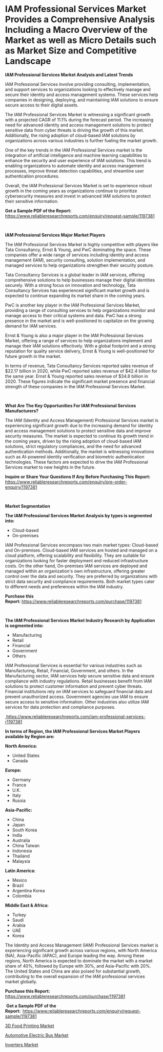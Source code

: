 <p><h1>IAM Professional Services Market Provides a Comprehensive Analysis Including a Macro Overview of the Market as well as Micro Details such as Market Size and Competitive Landscape</h1></p><p><strong>IAM Professional Services Market Analysis and Latest Trends</strong></p>
<p><p>IAM Professional Services involve providing consulting, implementation, and support services to organizations looking to effectively manage and secure their identity and access management systems. These services help companies in designing, deploying, and maintaining IAM solutions to ensure secure access to their digital assets.</p><p>The IAM Professional Services Market is witnessing a significant growth with a projected CAGR of 11.1% during the forecast period. The increasing need for advanced identity and access management solutions to protect sensitive data from cyber threats is driving the growth of this market. Additionally, the rising adoption of cloud-based IAM solutions by organizations across various industries is further fueling the market growth.</p><p>One of the key trends in the IAM Professional Services market is the integration of artificial intelligence and machine learning capabilities to enhance the security and user experience of IAM solutions. This trend is enabling organizations to automate identity and access management processes, improve threat detection capabilities, and streamline user authentication procedures.</p><p>Overall, the IAM Professional Services Market is set to experience robust growth in the coming years as organizations continue to prioritize cybersecurity measures and invest in advanced IAM solutions to protect their sensitive information.</p></p>
<p><strong>Get a Sample PDF of the Report:&nbsp;</strong> <a href="https://www.reliableresearchreports.com/enquiry/request-sample/1197381">https://www.reliableresearchreports.com/enquiry/request-sample/1197381</a></p>
<p>&nbsp;</p>
<p><strong>IAM Professional Services Major Market Players</strong></p>
<p><p>The IAM Professional Services Market is highly competitive with players like Tata Consultancy, Ernst & Young, and PwC dominating the space. These companies offer a wide range of services including identity and access management (IAM), security consulting, solution implementation, and managed services to help organizations strengthen their security posture.</p><p>Tata Consultancy Services is a global leader in IAM services, offering comprehensive solutions to help businesses manage their digital identities securely. With a strong focus on innovation and technology, Tata Consultancy Services has experienced significant market growth and is expected to continue expanding its market share in the coming years.</p><p>PwC is another key player in the IAM Professional Services Market, providing a range of consulting services to help organizations monitor and manage access to their critical systems and data. PwC has a strong presence in the market and is well-positioned to capitalize on the growing demand for IAM services.</p><p>Ernst & Young is also a major player in the IAM Professional Services Market, offering a range of services to help organizations implement and manage their IAM solutions effectively. With a global footprint and a strong reputation for quality service delivery, Ernst & Young is well-positioned for future growth in the market.</p><p>In terms of revenue, Tata Consultancy Services reported sales revenue of $22.17 billion in 2020, while PwC reported sales revenue of $42.4 billion for the same year. Ernst & Young reported sales revenue of $34.8 billion in 2020. These figures indicate the significant market presence and financial strength of these companies in the IAM Professional Services Market.</p></p>
<p>&nbsp;</p>
<p><strong>What Are The Key Opportunities For IAM Professional Services Manufacturers?</strong></p>
<p><p>The IAM (Identity and Access Management) Professional Services market is experiencing significant growth due to the increasing demand for identity and access management solutions to protect sensitive data and improve security measures. The market is expected to continue its growth trend in the coming years, driven by the rising adoption of cloud-based IAM solutions, strict regulatory compliances, and the need for advanced authentication methods. Additionally, the market is witnessing innovations such as AI-powered identity verification and biometric authentication technologies. These factors are expected to drive the IAM Professional Services market to new heights in the future.</p></p>
<p><strong>Inquire or Share Your Questions If Any Before Purchasing This Report:</strong> <a href="https://www.reliableresearchreports.com/enquiry/pre-order-enquiry/1197381">https://www.reliableresearchreports.com/enquiry/pre-order-enquiry/1197381</a></p>
<p>&nbsp;</p>
<p><strong>Market Segmentation</strong></p>
<p><strong>The IAM Professional Services Market Analysis by types is segmented into:</strong></p>
<p><ul><li>Cloud-based</li><li>On-premises</li></ul></p>
<p><p>IAM Professional Services encompass two main market types: Cloud-based and On-premises. Cloud-based IAM services are hosted and managed on a cloud platform, offering scalability and flexibility. They are suitable for organizations looking for faster deployment and reduced infrastructure costs. On the other hand, On-premises IAM services are deployed and managed within an organization's own infrastructure, offering greater control over the data and security. They are preferred by organizations with strict data security and compliance requirements. Both market types cater to different needs and preferences within the IAM industry.</p></p>
<p><strong>Purchase this Report:&nbsp;</strong><a href="https://www.reliableresearchreports.com/purchase/1197381">https://www.reliableresearchreports.com/purchase/1197381</a></p>
<p>&nbsp;</p>
<p><strong>The IAM Professional Services Market Industry Research by Application is segmented into:</strong></p>
<p><ul><li>Manufacturing</li><li>Retail</li><li>Financial</li><li>Government</li><li>Others</li></ul></p>
<p><p>IAM Professional Services is essential for various industries such as Manufacturing, Retail, Financial, Government, and others. In the Manufacturing sector, IAM services help secure sensitive data and ensure compliance with industry regulations. Retail businesses benefit from IAM solutions to protect customer information and prevent cyber threats. Financial institutions rely on IAM services to safeguard financial data and prevent unauthorized access. Government agencies use IAM to ensure secure access to sensitive information. Other industries also utilize IAM services for data protection and compliance purposes.</p></p>
<p><a href="https://www.reliableresearchreports.com/iam-professional-services-r1197381">&nbsp;https://www.reliableresearchreports.com/iam-professional-services-r1197381</a></p>
<p><strong>In terms of Region, the IAM Professional Services Market Players available by Region are:</strong></p>
<p>
    <p> <strong> North America: </strong>
        <ul>
            <li>United States</li>
            <li>Canada</li>
        </ul>
        </p> 
    <p> <strong> Europe: </strong>
        <ul>
            <li>Germany</li>
            <li>France</li>
            <li>U.K.</li>
            <li>Italy</li>
            <li>Russia</li>
        </ul>
        </p> 
    <p> <strong> Asia-Pacific: </strong>
        <ul>
            <li>China</li>
            <li>Japan</li>
            <li>South Korea</li>
            <li>India</li>
            <li>Australia</li>
            <li>China Taiwan</li>
            <li>Indonesia</li>
            <li>Thailand</li>
            <li>Malaysia</li>
        </ul>
        </p> 
    <p> <strong> Latin America: </strong>
        <ul>
            <li>Mexico</li>
            <li>Brazil</li>
            <li>Argentina Korea</li>
            <li>Colombia</li>
        </ul>
        </p> 
    <p> <strong> Middle East & Africa: </strong>
        <ul>
            <li>Turkey</li>
            <li>Saudi</li>
            <li>Arabia</li>
            <li>UAE</li>
            <li>Korea</li>
        </ul>
    </p>
    </p>
<p><p>The Identity and Access Management (IAM) Professional Services market is experiencing significant growth across various regions, with North America (NA), Asia-Pacific (APAC), and Europe leading the way. Among these regions, North America is expected to dominate the market with a market share of 40%, followed by Europe with 30%, and Asia-Pacific with 20%. The United States and China are also poised for substantial growth, contributing to the overall expansion of the IAM professional services market globally.</p></p>
<p><strong>Purchase this Report: </strong><a href="https://www.reliableresearchreports.com/purchase/1197381">https://www.reliableresearchreports.com/purchase/1197381</a></p>
<p>&nbsp;<strong>Get a Sample PDF of the Report:&nbsp;&nbsp;</strong><a href="https://www.reliableresearchreports.com/enquiry/request-sample/1197381">https://www.reliableresearchreports.com/enquiry/request-sample/1197381</a></p>
<p><strong></strong></p>
<p><p><a href="https://github.com/khayangel/Market-Research-Report-List-4/blob/main/3d-food-printing-market.md">3D Food Printing Market</a></p><p><a href="https://github.com/YashRP12/Market-Research-Report-List-5/blob/main/automotive-electric-bus-market.md">Automotive Electric Bus Market</a></p><p><a href="https://github.com/Gilanghao0/Market-Research-Report-List-1/blob/main/inverters-market.md">Inverters Market</a></p></p>